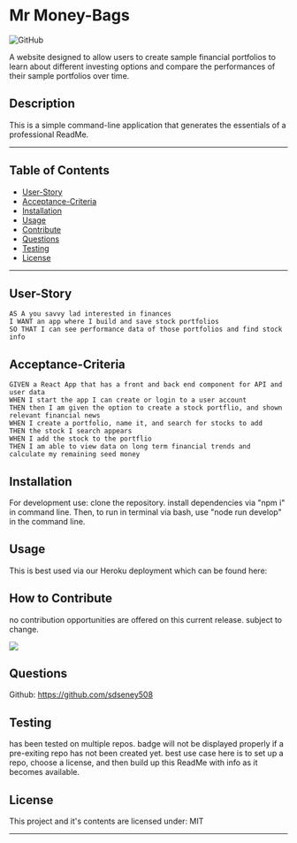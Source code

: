 # Mr Money-Bags

![GitHub](https://img.shields.io/github/license/sdseney508/micro-teams)

A website designed to allow users to create sample financial portfolios to learn about different investing options and compare the performances of their sample portfolios over time.

## Description

This is a simple command-line application that generates the essentials of a professional ReadMe.

----------------------------------------

## Table of Contents

- [User-Story](#User-Story)
- [Acceptance-Criteria](#Acceptance-Criteria)
- [Installation](#installation)
- [Usage](#usage)
- [Contribute](#how-to-contribute)
- [Questions](#questions)
- [Testing](#testing)
- [License](#license)

----------------------------------------

## User-Story
```
AS A you savvy lad interested in finances
I WANT an app where I build and save stock portfolios
SO THAT I can see performance data of those portfolios and find stock info
```

## Acceptance-Criteria
```
GIVEN a React App that has a front and back end component for API and user data
WHEN I start the app I can create or login to a user account
THEN then I am given the option to create a stock portflio, and shown relevant financial news
WHEN I create a portfolio, name it, and search for stocks to add
THEN the stock I search appears
WHEN I add the stock to the portflio
THEN I am able to view data on long term financial trends and calculate my remaining seed money

```

## Installation

For development use: clone the repository. install dependencies via "npm i" in command line. Then, to run in terminal via bash, use "node run develop" in the command line.

## Usage

This is best used via our Heroku deployment which can be found here: 

## How to Contribute

no contribution opportunities are offered on this current release. subject to change.

<a href="https://github.com/sdseney508/micro-teams/graphs/contributors">
  <img src="https://contrib.rocks/image?repo=sdseney508/micro-teams" />
</a>

## Questions

Github: https://github.com/sdseney508



## Testing

has been tested on multiple repos. badge will not be displayed properly if a pre-exiting repo has not been created yet. best use case here is to set up a repo, choose a license, and then build up this ReadMe with info as it becomes available.

## License

This project and it's contents are licensed under: MIT

--------
